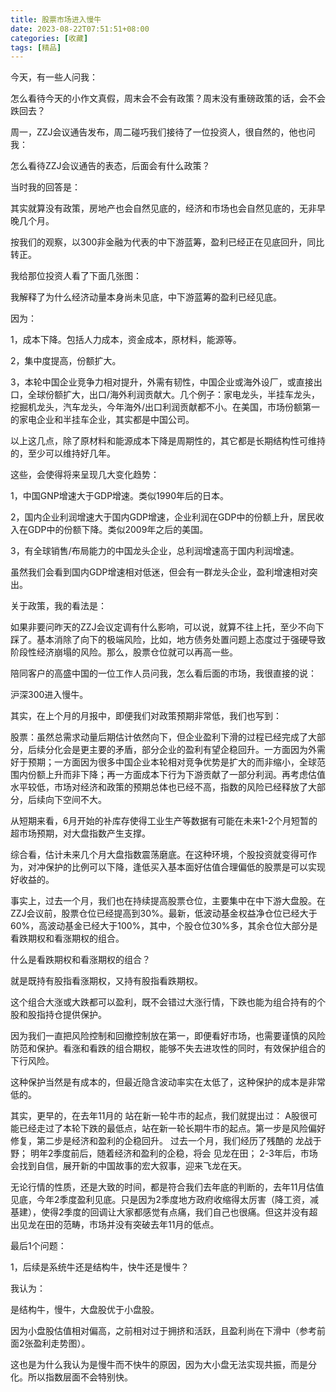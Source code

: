 ```yaml
---
title: 股票市场进入慢牛
date: 2023-08-22T07:51:51+08:00
categories: [收藏]
tags: [精品]
---
```


今天，有一些人问我：

怎么看待今天的小作文真假，周末会不会有政策？周末没有重磅政策的话，会不会跌回去？

周一，ZZJ会议通告发布，周二碰巧我们接待了一位投资人，很自然的，他也问我：

怎么看待ZZJ会议通告的表态，后面会有什么政策？

当时我的回答是：

其实就算没有政策，房地产也会自然见底的，经济和市场也会自然见底的，无非早晚几个月。

按我们的观察，以300非金融为代表的中下游蓝筹，盈利已经正在见底回升，同比转正。

我给那位投资人看了下面几张图：




我解释了为什么经济动量本身尚未见底，中下游蓝筹的盈利已经见底。

因为：

1，成本下降。包括人力成本，资金成本，原材料，能源等。

2，集中度提高，份额扩大。

3，本轮中国企业竞争力相对提升，外需有韧性，中国企业或海外设厂，或直接出口，全球份额扩大，出口/海外利润贡献大。几个例子：家电龙头，半挂车龙头，挖掘机龙头，汽车龙头，今年海外/出口利润贡献都不小。在美国，市场份额第一的家电企业和半挂车企业，其实都是中国公司。

以上这几点，除了原材料和能源成本下降是周期性的，其它都是长期结构性可维持的，至少可以维持好几年。

这些，会使得将来呈现几大变化趋势：

1，中国GNP增速大于GDP增速。类似1990年后的日本。

2，国内企业利润增速大于国内GDP增速，企业利润在GDP中的份额上升，居民收入在GDP中的份额下降。类似2009年之后的美国。

3，有全球销售/布局能力的中国龙头企业，总利润增速高于国内利润增速。

虽然我们会看到国内GDP增速相对低迷，但会有一群龙头企业，盈利增速相对突出。

关于政策，我的看法是：

如果非要问昨天的ZZJ会议定调有什么影响，可以说，就算不往上托，至少不向下踩了。基本消除了向下的极端风险，比如，地方债务处置问题上态度过于强硬导致阶段性经济崩塌的风险。那么，股票仓位就可以再高一些。

陪同客户的高盛中国的一位工作人员问我，怎么看后面的市场，我很直接的说：

沪深300进入慢牛。

其实，在上个月的月报中，即便我们对政策预期非常低，我们也写到：

股票：虽然总需求动量后期估计依然向下，但企业盈利下滑的过程已经完成了大部分，后续分化会是更主要的矛盾，部分企业的盈利有望企稳回升。一方面因为外需好于预期；一方面因为很多中国企业本轮相对竞争优势是扩大的而非缩小，全球范围内份额上升而非下降；再一方面成本下行为下游贡献了一部分利润。再考虑估值水平较低，市场对经济和政策的预期总体也已经不高，指数的风险已经释放了大部分，后续向下空间不大。

从短期来看，6月开始的补库存使得工业生产等数据有可能在未来1-2个月短暂的超市场预期，对大盘指数产生支撑。

综合看，估计未来几个月大盘指数震荡磨底。在这种环境，个股投资就变得可作为，对冲保护的比例可以下降，逢低买入基本面好估值合理偏低的股票是可以实现好收益的。

事实上，过去一个月，我们也在持续提高股票仓位，主要集中在中下游大盘股。在ZZJ会议前，股票仓位已经提高到30%。最新，低波动基金权益净仓位已经大于60%，高波动基金已经大于100%，其中，个股仓位30%多，其余仓位大部分是看跌期权和看涨期权的组合。

什么是看跌期权和看涨期权的组合？

就是既持有股指看涨期权，又持有股指看跌期权。

这个组合大涨或大跌都可以盈利，既不会错过大涨行情，下跌也能为组合持有的个股和股指持仓提供保护。

因为我们一直把风险控制和回撤控制放在第一，即便看好市场，也需要谨慎的风险防范和保护。看涨和看跌的组合期权，能够不失去进攻性的同时，有效保护组合的下行风险。

这种保护当然是有成本的，但最近隐含波动率实在太低了，这种保护的成本是非常低的。

其实，更早的，在去年11月的 站在新一轮牛市的起点，我们就提出过：
A股很可能已经走过了本轮下跌的最低点，站在新一轮长期牛市的起点。第一步是风险偏好修复，第二步是经济和盈利的企稳回升。
过去一个月，我们经历了残酷的 龙战于野；
明年2季度前后，随着经济和盈利的企稳，将会 见龙在田；
2-3年后，市场会找到自信，展开新的中国故事的宏大叙事，迎来飞龙在天。

无论行情的性质，还是大致的时间，都是符合我们去年底的判断的，去年11月估值见底，今年2季度盈利见底。只是因为2季度地方政府收缩得太厉害（降工资，减基建），使得2季度的回调让大家都感觉有点痛，我们自己也很痛。但这并没有超出见龙在田的范畴，市场并没有突破去年11月的低点。



最后1个问题：

1，后续是系统牛还是结构牛，快牛还是慢牛？

我认为：

是结构牛，慢牛，大盘股优于小盘股。

因为小盘股估值相对偏高，之前相对过于拥挤和活跃，且盈利尚在下滑中（参考前面2张盈利走势图）。

这也是为什么我认为是慢牛而不快牛的原因，因为大小盘无法实现共振，而是分化。所以指数层面不会特别快。